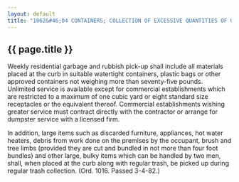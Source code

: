 ---
layout: default 
title: "1062&#46;04 CONTAINERS; COLLECTION OF EXCESSIVE QUANTITIES OF GARBAGE AND RUBBISH."---

{{ page.title }}
----------------

Weekly residential garbage and rubbish pick-up shall include all
materials placed at the curb in suitable watertight containers, plastic
bags or other approved containers not weighing more than seventy-five
pounds. Unlimited service is available except for commercial
establishments which are restricted to a maximum of one cubic yard or
eight standard size receptacles or the equivalent thereof. Commercial
establishments wishing greater service must contract directly with the
contractor or arrange for dumpster service with a licensed firm.

In addition, large items such as discarded furniture, appliances, hot
water heaters, debris from work done on the premises by the occupant,
brush and tree limbs (provided they are cut and bundled in not more than
four foot bundles) and other large, bulky items which can be handled by
two men, shall, when placed at the curb along with regular trash, be
picked up during regular trash collection. (Ord. 1016. Passed 3-4-82.)
